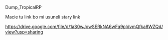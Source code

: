 Dump_TropicalRP

Macie tu link bo mi usuneli stary link 

https://drive.google.com/file/d/1aS0wJowSERkNA6wFq9pldvmQfka8WZQd/view?usp=sharing
